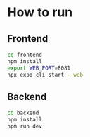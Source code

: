 # How to run

## Frontend

```bash
cd frontend
npm install
export WEB_PORT=8081
npx expo-cli start --web 
```

## Backend

```bash
cd backend
npm install
npm run dev
```
